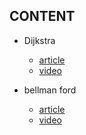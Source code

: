 ## CONTENT

- Dijkstra 
    - [article](https://cp-algorithms.com/graph/dijkstra.html)
    - [video](https://www.youtube.com/watch?v=XB4MIexjvY0)
      
- bellman ford 
  - [article](https://cp-algorithms.com/graph/bellman_ford.html)
  - [video](https://www.youtube.com/watch?v=FtN3BYH2Zes&t=5s)


